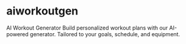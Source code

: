 # aiworkoutgen
AI Workout Generator
Build personalized workout plans with our AI-powered generator. Tailored to your goals, schedule, and equipment.
